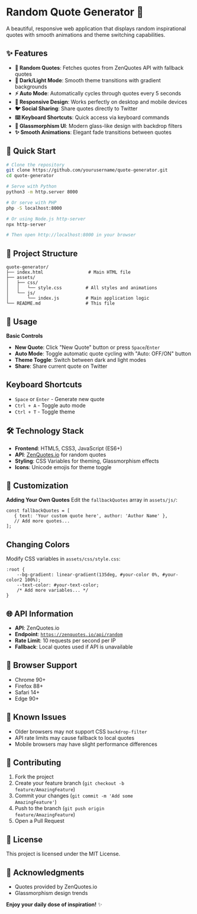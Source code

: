 # Random Quote Generator 🌟

A beautiful, responsive web application that displays random inspirational quotes with smooth animations and theme switching capabilities.

## ✨ Features

- **🎲 Random Quotes**: Fetches quotes from ZenQuotes API with fallback quotes
- **🌙 Dark/Light Mode**: Smooth theme transitions with gradient backgrounds
- **⚡ Auto Mode**: Automatically cycles through quotes every 5 seconds
- **📱 Responsive Design**: Works perfectly on desktop and mobile devices
- **🐦 Social Sharing**: Share quotes directly to Twitter
- **⌨️ Keyboard Shortcuts**: Quick access via keyboard commands
- **🎨 Glassmorphism UI**: Modern glass-like design with backdrop filters
- **✨ Smooth Animations**: Elegant fade transitions between quotes

## 🚀 Quick Start

```bash
# Clone the repository
git clone https://github.com/yourusername/quote-generator.git
cd quote-generator

# Serve with Python
python3 -m http.server 8000

# Or serve with PHP
php -S localhost:8000

# Or using Node.js http-server
npx http-server

# Then open http://localhost:8000 in your browser
```
## 📁 Project Structure

```
quote-generator/
├── index.html                 # Main HTML file
├── assets/
│   ├── css/
│   │   └── style.css         # All styles and animations
│   └── js/
│       └── index.js          # Main application logic
└── README.md                 # This file
```

## 🎯 Usage
**Basic Controls**
- **New Quote**: Click "New Quote" button or press <code>Space</code>/<code>Enter</code>
- **Auto Mode**: Toggle automatic quote cycling with "Auto: OFF/ON" button
- **Theme Toggle**: Switch between dark and light modes
- **Share**: Share current quote on Twitter

## Keyboard Shortcuts
- <code>Space</code> or <code>Enter</code> - Generate new quote
- <code>Ctrl + A</code> - Toggle auto mode
- <code>Ctrl + T</code> - Toggle theme

## 🛠️ Technology Stack
- **Frontend**: HTML5, CSS3, JavaScript (ES6+)
- **API**: [ZenQuotes.io](https://zenquotes.io/) for random quotes
- **Styling**: CSS Variables for theming, Glassmorphism effects
- **Icons**: Unicode emojis for theme toggle

## 🎨 Customization
**Adding Your Own Quotes**
Edit the <code>fallbackQuotes</code> array in <code>assets/js/</code>:
 ```
const fallbackQuotes = [
    { text: 'Your custom quote here', author: 'Author Name' },
    // Add more quotes...
];
```

## Changing Colors

Modify CSS variables in <code>assets/css/style.css</code>:

```
:root {
    --bg-gradient: linear-gradient(135deg, #your-color 0%, #your-color2 100%);
    --text-color: #your-text-color;
    /* Add more variables... */
}
```

## 🌐 API Information
- **API**: ZenQuotes.io
- **Endpoint**: <code>https://zenquotes.io/api/random</code>
- **Rate Limit**: 10 requests per second per IP
- **Fallback**: Local quotes used if API is unavailable

## 📱 Browser Support
- Chrome 90+
- Firefox 88+
- Safari 14+
- Edge 90+

## 🐛 Known Issues
- Older browsers may not support CSS <code>backdrop-filter</code>
- API rate limits may cause fallback to local quotes
- Mobile browsers may have slight performance differences

## 🤝 Contributing
1. Fork the project
2. Create your feature branch (<code>git checkout -b feature/AmazingFeature</code>)
3. Commit your changes (<code>git commit -m 'Add some AmazingFeature'</code>)
4. Push to the branch (<code>git push origin feature/AmazingFeature</code>)
5. Open a Pull Request

## 📄 License
This project is licensed under the MIT License.

## 🙏 Acknowledgments
- Quotes provided by ZenQuotes.io
- Glassmorphism design trends

**Enjoy your daily dose of inspiration!** ✨